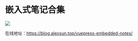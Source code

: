 # 嵌入式笔记合集

![](https://img.shields.io/github/actions/workflow/status/Sun-ZhenXing/vuepress-embedded-notes/deploy-docs.yml?branch=main)

在线地址：<https://blog.alexsun.top/vuepress-embedded-notes/>
